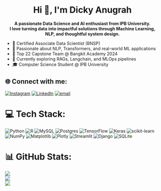 <h1 align="center"><b>Hi 👋, I'm Dicky Anugrah</b></h1>
<p align="center">
<b>A passionate Data Science and AI enthusiast from IPB University.<br>
I love turning data into impactful solutions through Machine Learning, NLP, and thoughtful system design.</b>
</p>

- 🔬 Certified Associate Data Scientist (BNSP)  
- 🤖 Passionate about NLP, Transformers, and real-world ML applications  
- 🚀 Top 22 Capstone Team @ Bangkit Academy 2024  
- 🧠 Currently exploring RAGs, Langchain, and MLOps pipelines  
- 🎓 Computer Science Student @ IPB University

## 🌐 Connect with me:
[![Instagram](https://img.shields.io/badge/Instagram-%23E4405F.svg?logo=Instagram&logoColor=white)](https://instagram.com/ddickyan) 
[![LinkedIn](https://img.shields.io/badge/LinkedIn-%230077B5.svg?logo=linkedin&logoColor=white)](https://www.linkedin.com/in/dickyy/) 
[![email](https://img.shields.io/badge/Email-D14836?logo=gmail&logoColor=white)](mailto:ddickya448@gmail.com) 

# 💻 Tech Stack:
![Python](https://img.shields.io/badge/python-3670A0?style=for-the-badge&logo=python&logoColor=ffdd54) 
![R](https://img.shields.io/badge/r-%23276DC3.svg?style=for-the-badge&logo=r&logoColor=white) 
![MySQL](https://img.shields.io/badge/mysql-4479A1.svg?style=for-the-badge&logo=mysql&logoColor=white) 
![Postgres](https://img.shields.io/badge/postgres-%23316192.svg?style=for-the-badge&logo=postgresql&logoColor=white) 
![TensorFlow](https://img.shields.io/badge/TensorFlow-%23FF6F00.svg?style=for-the-badge&logo=TensorFlow&logoColor=white) 
![Keras](https://img.shields.io/badge/Keras-%23D00000.svg?style=for-the-badge&logo=Keras&logoColor=white) 
![scikit-learn](https://img.shields.io/badge/scikit--learn-%23F7931E.svg?style=for-the-badge&logo=scikit-learn&logoColor=white) 
![NumPy](https://img.shields.io/badge/numpy-%23013243.svg?style=for-the-badge&logo=numpy&logoColor=white) 
![Matplotlib](https://img.shields.io/badge/Matplotlib-%23ffffff.svg?style=for-the-badge&logo=Matplotlib&logoColor=black) 
![Plotly](https://img.shields.io/badge/Plotly-%233F4F75.svg?style=for-the-badge&logo=plotly&logoColor=white) 
![Streamlit](https://img.shields.io/badge/Streamlit-%23FE4B4B.svg?style=for-the-badge&logo=streamlit&logoColor=white) 
![Django](https://img.shields.io/badge/Django-%23092E20.svg?style=for-the-badge&logo=django&logoColor=white) 
![SQLite](https://img.shields.io/badge/SQLite-07405E?style=for-the-badge&logo=sqlite&logoColor=white)

# 📊 GitHub Stats:
![](https://github-readme-stats.vercel.app/api?username=Dickyannn&theme=dark&hide_border=false&include_all_commits=false&count_private=false)<br/>
![](https://nirzak-streak-stats.vercel.app/?user=Dickyannn&theme=dark&hide_border=false)<br/>
![](https://github-readme-stats.vercel.app/api/top-langs/?username=Dickyannn&theme=dark&hide_border=false&include_all_commits=false&count_private=false&layout=compact)

<!-- Proudly created with GPRM ( https://gprm.itsvg.in ) -->
